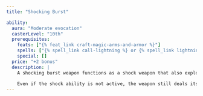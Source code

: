 ```yaml
---
title: "Shocking Burst"

ability:
  aura: "Moderate evocation"
  casterLevel: "10th"
  prerequisites:
    feats: ["{% feat_link craft-magic-arms-and-armor %}"]
    spells: ["{% spell_link call-lightning %} or {% spell_link lightning-bolt %}"]
    special: []
  price: "+2 bonus"
  description: |
    A shocking burst weapon functions as a shock weapon that also explodes with electricity upon striking a successful critical hit. The electricity does not harm the wielder. In addition to the extra electricity damage from the shock ability, a shocking burst weapon deals an extra {% die_roll 1 10 0 %} points of electricity damage on a successful critical hit. If the weapon's critical multiplier is &times;3, add an extra {% die_roll 2 10 0 %} points of electricity damage instead, and if the multiplier is &times;4, add an extra {% die_roll 3 10 0 %} points. Bows, crossbows, and slings so crafted bestow the electricity energy upon their ammunition.

    Even if the shock ability is not active, the weapon still deals its extra electricity damage on a successful critical hit.
---
```

